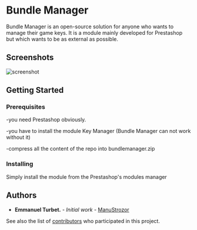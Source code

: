 # Bundle Manager

Bundle Manager is an open-source solution for anyone who wants to manage their game keys. It is a module mainly developed for Prestashop but which wants to be as external as possible.

## Screenshots

![screenshot](https://image.ibb.co/i6eA4o/bundlemanager_screenshot.jpg)

## Getting Started

### Prerequisites

-you need Prestashop obviously.

-you have to install the module Key Manager (Bundle Manager can not work without it)

-compress all the content of the repo into bundlemanager.zip

### Installing

Simply install the module from the Prestashop's modules manager

## Authors

* **Emmanuel Turbet.** - *Initial work* - [ManuStrozor](https://github.com/ManuStrozor)

See also the list of [contributors](https://github.com/ManuStrozor/Bundle-Manager/graphs/contributors) who participated in this project.

